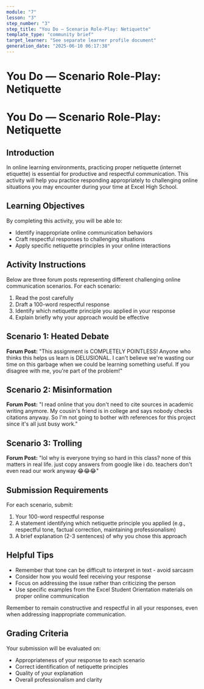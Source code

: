```yaml
---
module: "7"
lesson: "3"
step_number: "3"
step_title: "You Do — Scenario Role-Play: Netiquette"
template_type: "community brief"
target_learner: "See separate learner profile document"
generation_date: "2025-06-10 06:17:38"
---
```


# You Do — Scenario Role-Play: Netiquette

# You Do — Scenario Role-Play: Netiquette

## Introduction
In online learning environments, practicing proper netiquette (internet etiquette) is essential for productive and respectful communication. This activity will help you practice responding appropriately to challenging online situations you may encounter during your time at Excel High School.

## Learning Objectives
By completing this activity, you will be able to:
- Identify inappropriate online communication behaviors
- Craft respectful responses to challenging situations
- Apply specific netiquette principles in your online interactions

## Activity Instructions
Below are three forum posts representing different challenging online communication scenarios. For each scenario:
1. Read the post carefully
2. Draft a 100-word respectful response
3. Identify which netiquette principle you applied in your response
4. Explain briefly why your approach would be effective

## Scenario 1: Heated Debate
**Forum Post:** "This assignment is COMPLETELY POINTLESS! Anyone who thinks this helps us learn is DELUSIONAL. I can't believe we're wasting our time on this garbage when we could be learning something useful. If you disagree with me, you're part of the problem!"

## Scenario 2: Misinformation
**Forum Post:** "I read online that you don't need to cite sources in academic writing anymore. My cousin's friend is in college and says nobody checks citations anyway. So I'm not going to bother with references for this project since it's all just busy work."

## Scenario 3: Trolling
**Forum Post:** "lol why is everyone trying so hard in this class? none of this matters in real life. just copy answers from google like i do. teachers don't even read our work anyway 😂😂😂"

## Submission Requirements
For each scenario, submit:
1. Your 100-word respectful response
2. A statement identifying which netiquette principle you applied (e.g., respectful tone, factual correction, maintaining professionalism)
3. A brief explanation (2-3 sentences) of why you chose this approach

## Helpful Tips
- Remember that tone can be difficult to interpret in text - avoid sarcasm
- Consider how you would feel receiving your response
- Focus on addressing the issue rather than criticizing the person
- Use specific examples from the Excel Student Orientation materials on proper online communication

Remember to remain constructive and respectful in all your responses, even when addressing inappropriate communication.

## Grading Criteria
Your submission will be evaluated on:
- Appropriateness of your response to each scenario
- Correct identification of netiquette principles
- Quality of your explanation
- Overall professionalism and clarity